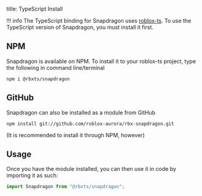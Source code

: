 title: TypeScript Install

!!! info
	The TypeScript binding for Snapdragon uses [roblox-ts](https://roblox-ts.github.io/). To use the TypeScript version of Snapdragon, you must install it first.


NPM
----
Snapdragon is available on NPM. To install it to your roblox-ts project, type the following in command line/terminal

```
npm i @rbxts/snapdragon
```



GitHub
----
Snapdragon can also be installed as a module from GitHub

```
npm install git://github.com/roblox-aurora/rbx-snapdragon.git
```
(It is recommended to install it through NPM, however)

Usage
----

Once you have the module installed, you can then use it in code by importing it as such:

```TypeScript tab=
import Snapdragon from "@rbxts/snapdragon";
```